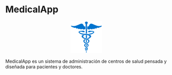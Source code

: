 # MedicalApp

<p align='center'><img src="./logo.png" alt="TheAbbie" width="100" height="100"></p>

MedicalApp es un sistema de administración de centros de salud pensada y diseñada para pacientes y doctores.
